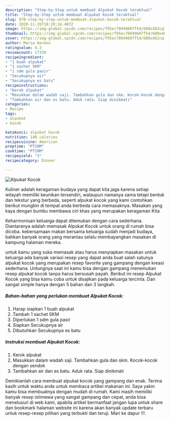 ```yaml
---
description: "Step-by-Step untuk membuat Alpukat Kocok teraktual"
title: "Step-by-Step untuk membuat Alpukat Kocok teraktual"
slug: 970-step-by-step-untuk-membuat-alpukat-kocok-teraktual
date: 2020-11-26T18:29:24.487Z
image: https://img-global.cpcdn.com/recipes/f95ec78049607f54/680x482cq70/alpukat-kocok-foto-resep-utama.jpg
thumbnail: https://img-global.cpcdn.com/recipes/f95ec78049607f54/680x482cq70/alpukat-kocok-foto-resep-utama.jpg
cover: https://img-global.cpcdn.com/recipes/f95ec78049607f54/680x482cq70/alpukat-kocok-foto-resep-utama.jpg
author: Mario Harmon
ratingvalue: 4.3
reviewcount: 17330
recipeingredient:
- "1 buah alpukat"
- "1 sachet SKM"
- "1 sdm gula pasir"
- "Secukupnya air"
- "Secukupnya es batu"
recipeinstructions:
- "Kerok alpukat"
- "Masukkan dalam wadah saji. Tambahkan gula dan skm. Kocok-kocok dengan sendok"
- "Tambahkan air dan es batu. Aduk rata. Siap dinikmati"
categories:
- Recipe
tags:
- alpukat
- kocok

katakunci: alpukat kocok 
nutrition: 148 calories
recipecuisine: American
preptime: "PT20M"
cooktime: "PT39M"
recipeyield: "3"
recipecategory: Dinner

---
```



![Alpukat Kocok](https://img-global.cpcdn.com/recipes/f95ec78049607f54/680x482cq70/alpukat-kocok-foto-resep-utama.jpg)

Kuliner adalah keragaman budaya yang dapat kita jaga karena setiap wilayah memiliki keunikan tersendiri, walaupun namanya sama tetapi bentuk dan tekstur yang berbeda, seperti alpukat kocok yang kami contohkan berikut mungkin di tempat anda berbeda cara memasaknya. Masakan yang kaya dengan bumbu membawa ciri khas yang merupakan keragaman Kita

Keharmonisan keluarga dapat ditemukan dengan cara sederhana. Diantaranya adalah memasak Alpukat Kocok untuk orang di rumah bisa dicoba. kebersamaan makan bersama keluarga sudah menjadi budaya, bahkan banyak orang yang merantau selalu membayangkan masakan di kampung halaman mereka.



untuk kamu yang suka memasak atau harus menyiapkan masakan untuk keluarga ada banyak variasi resep yang dapat anda buat salah satunya alpukat kocok yang merupakan resep favorite yang gampang dengan kreasi sederhana. Untungnya saat ini kamu bisa dengan gampang menemukan resep alpukat kocok tanpa harus bersusah payah.
Berikut ini resep Alpukat Kocok yang bisa kamu coba untuk disajikan pada keluarga tercinta. Dan sangat simple hanya dengan 5 bahan dan 3 langkah.


<!--inarticleads1-->

##### Bahan-bahan yang perlukan membuat Alpukat Kocok:

1. Harap siapkan 1 buah alpukat
1. Tambah 1 sachet SKM
1. Diperlukan 1 sdm gula pasir
1. Siapkan Secukupnya air
1. Dibutuhkan Secukupnya es batu




<!--inarticleads2-->

##### Instruksi membuat  Alpukat Kocok:

1. Kerok alpukat
1. Masukkan dalam wadah saji. Tambahkan gula dan skm. Kocok-kocok dengan sendok
1. Tambahkan air dan es batu. Aduk rata. Siap dinikmati




Demikianlah cara membuat alpukat kocok yang gampang dan enak. Terima kasih untuk waktu anda untuk membaca artikel makanan ini. Saya yakin kamu bisa membuatnya dengan mudah di rumah. Kami masih memiliki banyak resep istimewa yang sangat gampang dan cepat, anda bisa menelusuri di web kami, apabila artikel bermanfaat jangan lupa untuk share dan bookmark halaman website ini karena akan banyak update terbaru untuk resep-resep pilihan yang terbukti dan teruji. Mari ke dapur !!!. 
